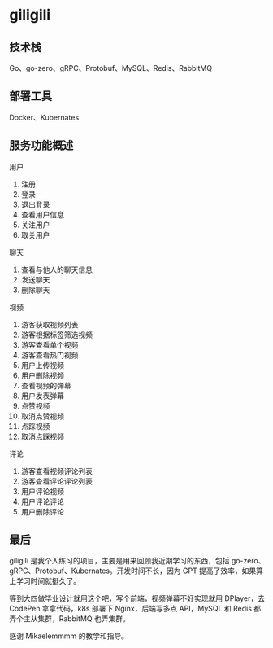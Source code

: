 # giligili

## 技术栈

Go、go-zero、gRPC、Protobuf、MySQL、Redis、RabbitMQ

## 部署工具

Docker、Kubernates

## 服务功能概述

用户

1. 注册
2. 登录
3. 退出登录
4. 查看用户信息
5. 关注用户
6. 取关用户

聊天

1. 查看与他人的聊天信息
2. 发送聊天
3. 删除聊天

视频

1. 游客获取视频列表
2. 游客根据标签筛选视频
3. 游客查看单个视频
4. 游客查看热门视频
5. 用户上传视频
6. 用户删除视频
7. 查看视频的弹幕
8. 用户发表弹幕
9. 点赞视频
10. 取消点赞视频
11. 点踩视频
12. 取消点踩视频

评论

1. 游客查看视频评论列表
2. 游客查看评论评论列表
3. 用户评论视频
4. 用户评论评论
5. 用户删除评论

## 最后

giligili 是我个人练习的项目，主要是用来回顾我近期学习的东西，包括 go-zero、gRPC、Protobuf、Kubernates。开发时间不长，因为 GPT 提高了效率，如果算上学习时间就挺久了。

等到大四做毕业设计就用这个吧，写个前端，视频弹幕不好实现就用 DPlayer，去 CodePen 拿拿代码，k8s 部署下 Nginx，后端写多点 API，MySQL 和 Redis 都弄个主从集群，RabbitMQ 也弄集群。

感谢 Mikaelemmmm 的教学和指导。
